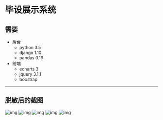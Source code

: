 # 毕设展示系统
## 需要
- 后台
    - python 3.5
    - django 1.10
    - pandas 0.19
- 前端
    - echarts 3
    - jquery 3.1.1
    - boostrap
------------
## 脱敏后的截图
![img](http://i4.bvimg.com/602416/c11da009a197c2fe.png)
![img](http://i4.bvimg.com/602416/83934375457fbc11.png)
![img](http://i4.bvimg.com/602416/16a310a55bb73bf8.png)
![img](http://i4.bvimg.com/602416/6d40b8ec571d0efa.png)
![img](http://i4.bvimg.com/602416/100c8e62f7e8f144.png)
